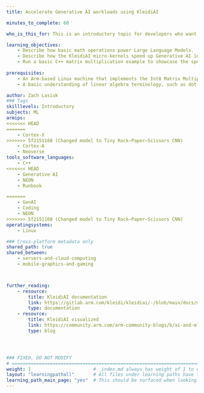 ```yaml
---
title: Accelerate Generative AI workloads using KleidiAI 

minutes_to_complete: 60

who_is_this_for: This is an introductory topic for developers who want to learn how to use KleidiAI to accelerate the execution of Generative AI workloads on hardware.

learning_objectives: 
    - Describe how basic math operations power Large Language Models.
    - Describe how the KleidiAI micro-kernels speed up Generative AI inference performance.
    - Run a basic C++ matrix multiplication example to showcase the speedup that KleidiAI micro-kernels can deliver.
    
prerequisites:
    - An Arm-based Linux machine that implements the Int8 Matrix Multiplication (*i8mm*) architecture feature. The example in this Learning Path is run on an AWS Graviton 3 instance. Instructions on setting up an Arm-based server are [found here](https://learn.arm.com/learning-paths/servers-and-cloud-computing/csp/aws/).
    - A basic understanding of linear algebra terminology, such as dot product and matrix multiplication.

author: Zach Lasiuk
### Tags
skilllevels: Introductory 
subjects: ML
armips:
<<<<<<< HEAD
=======
    - Cortex-X
>>>>>>> 5f2151168 (Changed model to Tiny Rock–Paper–Scissors CNN)
    - Cortex-A
    - Neoverse
tools_software_languages:
    - C++
<<<<<<< HEAD
    - Generative AI
    - NEON
    - Runbook

=======
    - GenAI
    - Coding
    - NEON
>>>>>>> 5f2151168 (Changed model to Tiny Rock–Paper–Scissors CNN)
operatingsystems:
    - Linux

### Cross-platform metadata only
shared_path: true
shared_between:
    - servers-and-cloud-computing
    - mobile-graphics-and-gaming



further_reading:
    - resource:
        title: KleidiAI documentation
        link: https://gitlab.arm.com/kleidi/kleidiai/-/blob/main/docs/matmul_qsi4cx/README.md?ref_type=heads
        type: documentation
    - resource:
        title: KleidiAI visualized
        link: https://community.arm.com/arm-community-blogs/b/ai-and-ml-blog/posts/kleidiai
        type: blog




### FIXED, DO NOT MODIFY
# ================================================================================
weight: 1                       # _index.md always has weight of 1 to order correctly
layout: "learningpathall"       # All files under learning paths have this same wrapper
learning_path_main_page: "yes"  # This should be surfaced when looking for related content. Only set for _index.md of learning path content.
---
```

